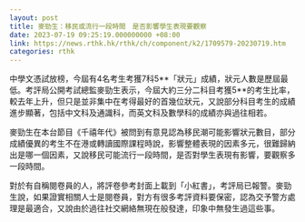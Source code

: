 ```yaml
---
layout: post
title: 麥勁生：移民或流行一段時間　是否影響學生表現要觀察
date: 2023-07-19 09:25:19.000000000 +08:00
link: https://news.rthk.hk/rthk/ch/component/k2/1709579-20230719.htm
categories: rthk
---
```


中學文憑試放榜，今屆有4名考生考獲7科5**「狀元」成績，狀元人數是歷屆最低。考評局公開考試總監麥勁生表示，今屆大約三分二科目考獲5**的考生比率，較去年上升，但只是並非集中在考得最好的首幾位狀元，又說部分科目考生的成績進步顯著，包括中文科及通識科，而英文科及數學科的成績亦與過往相若。

麥勁生在本台節目《千禧年代》被問到有意見認為移民潮可能影響狀元數目，部分成績優異的考生不在港或轉讀國際課程時說，影響整體表現的因素多元，很難歸納出是哪一個因素，又說移民可能流行一段時間，是否對學生表現有影響，要觀察多一段時間。

對於有自稱閱卷員的人，將評卷參考封面上載到「小紅書」，考評局已報警。麥勁生說，如果證實相關人士是閱卷員，對方有很多考評資料要保密，認為交予警方處理是最適合，又說由於過往社交網絡無現在般發達，印象中無發生過這些事。
